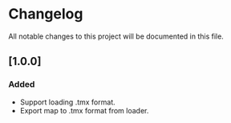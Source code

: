 # Changelog
All notable changes to this project will be documented in this file.

## [1.0.0]
### Added
 - Support loading .tmx format.
 - Export map to .tmx format from loader.
 